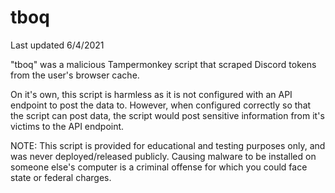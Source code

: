 # tboq

Last updated 6/4/2021

"tboq" was a malicious Tampermonkey script that scraped Discord tokens from the user's browser cache.

On it's own, this script is harmless as it is not configured with an API endpoint to post the data to.
However, when configured correctly so that the script can post data, the script would post sensitive information from it's victims to the API endpoint.

NOTE: This script is provided for educational and testing purposes only, and was never deployed/released publicly.
Causing malware to be installed on someone else's computer is a criminal offense for which you could face state or federal charges.
